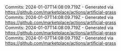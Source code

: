 Commits: 2024-01-07T14:08:09.719Z - Generated via https://github.com/marketplace/actions/artificial-grass
<br>
Commits: 2024-01-07T14:08:09.719Z - Generated via https://github.com/marketplace/actions/artificial-grass
<br>
Commits: 2024-01-07T14:08:09.719Z - Generated via https://github.com/marketplace/actions/artificial-grass
<br>
Commits: 2024-01-07T14:08:09.719Z - Generated via https://github.com/marketplace/actions/artificial-grass
<br>
